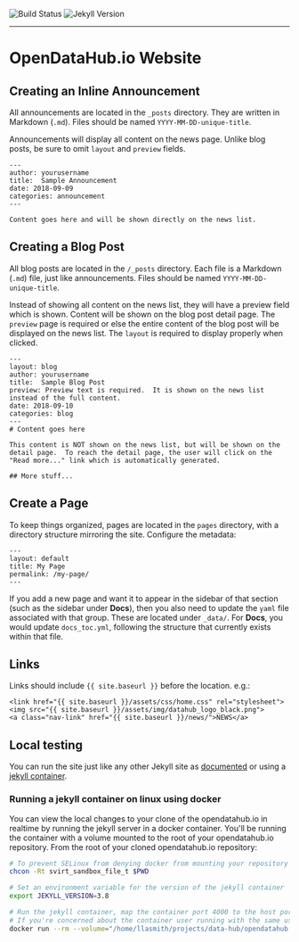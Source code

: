 ![Build Status](https://gitlab.com/opendatahub/opendatahub.io/badges/master/build.svg)
![Jekyll Version](https://img.shields.io/gem/v/jekyll.svg)

---

# OpenDataHub.io Website

## Creating an Inline Announcement

All announcements are located in the `_posts` directory.  They are written in Markdown (`.md`). Files should be named `YYYY-MM-DD-unique-title`.

Announcements will display all content on the news page.  Unlike blog posts, be sure to omit `layout` and `preview` fields.


```jekyll
---
author: yourusername
title:  Sample Announcement
date: 2018-09-09
categories: announcement
---

Content goes here and will be shown directly on the news list.
```

## Creating a Blog Post

All blog posts are located in the `/_posts` directory. Each file is a Markdown (`.md`) file, just like announcements.  Files should be named `YYYY-MM-DD-unique-title`.

Instead of showing all content on the news list, they will have a preview field which is shown.  Content will be shown on the blog post detail page.  The `preview` page is required or else the entire content of the blog post will be displayed on the news list.  The `layout` is required to display properly when clicked.

```jekyll
---
layout: blog
author: yourusername
title:  Sample Blog Post
preview: Preview text is required.  It is shown on the news list instead of the full content.
date: 2018-09-10
categories: blog
---
# Content goes here

This content is NOT shown on the news list, but will be shown on the detail page.  To reach the detail page, the user will click on the "Read more..." link which is automatically generated.

## More stuff...

```

## Create a Page

To keep things organized, pages are located in the `pages` directory, with a directory structure mirroring the site. Configure the metadata:

```jekyll
---
layout: default
title: My Page
permalink: /my-page/
---
```

If you add a new page and want it to appear in the sidebar of that section (such as the sidebar under **Docs**), then you also need to update the `yaml` file associated with that group. These are located under `_data/`. For **Docs**, you would update `docs_toc.yml`, following the structure that currently exists within that file.


## Links

Links should include `{{ site.baseurl }}` before the location. e.g.:

```jekyll
<link href="{{ site.baseurl }}/assets/css/home.css" rel="stylesheet">
<img src="{{ site.baseurl }}/assets/img/datahub_logo_black.png">
<a class="nav-link" href="{{ site.baseurl }}/news/">NEWS</a>
```

## Local testing

You can run the site just like any other Jekyll site as [documented](https://jekyllrb.com/docs/) or using a [jekyll container](https://store.docker.com/community/images/jekyll/jekyll).

### Running a jekyll container on linux using docker
You can view the local changes to your clone of the opendatahub.io in realtime by running the jekyll server in a docker container. You'll be running the container with a volume mounted to the root of your opendatahub.io repository.
From the root of your cloned opendatahub.io repository:

```bash
# To prevent SELinux from denying docker from mounting your repository folder as a volume You'll need to change the selinux context for the root of the opendatahub.io repository directory
chcon -Rt svirt_sandbox_file_t $PWD

# Set an environment variable for the version of the jekyll container
export JEKYLL_VERSION=3.8

# Run the jekyll container, map the container port 4000 to the host port 4000 and set the environment variable JEKYLL_UID to your user ID to prevent any permission issues with adding or modifying files
# If you're concerned about the container user running with the same user ID, you can modify the permission of the repo folder to allow read/write access to other
docker run --rm --volume="/home/llasmith/projects/data-hub/opendatahub.io:/srv/jekyll" -it -p 4000:4000 -e JEKYLL_UID=$(id -u) jekyll/jekyll:$JEKYLL_VERSION jekyll serve

```
